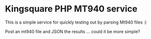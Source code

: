 # Kingsquare PHP MT940 service

This is a simple service for quickly testing out by parsing Mt940 files :)

Post an mt940 file and JSON the results ... could it be more simple?